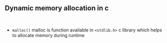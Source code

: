 ## Dynamic memory allocation in c
<br>

- `malloc()` 
malloc is function available in `<stdlib.h>` c library which helps to allocate memory during runtime



